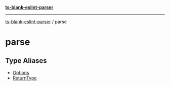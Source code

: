 [**ts-blank-eslint-parser**](../../../README.md)

***

[ts-blank-eslint-parser](../../../README.md) / parse

# parse

## Type Aliases

- [Options](type-aliases/Options.md)
- [ReturnType](type-aliases/ReturnType.md)
